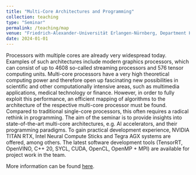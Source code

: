 ```yaml
---
title: "Multi-Core Architectures and Programming"
collection: teaching
type: "Seminar"
permalink: /teaching/map
venue: "Friedrich-Alexander-Universität Erlangen-Nürnberg, Department Hardware-Software-Co-Design"
date: 2024-01-01
---
```


Processors with multiple cores are already very widespread today. Examples of such architectures include modern graphics processors, which can consist of up to 4608 so-called streaming processors and 576 tensor computing units. Multi-core processors have a very high theoretical computing power and therefore open up fascinating new possibilities in scientific and other computationally intensive areas, such as multimedia applications, medical technology or finance. However, in order to fully exploit this performance, an efficient mapping of algorithms to the architecture of the respective multi-core processor must be found. Compared to traditional single-core processors, this often requires a radical rethink in programming.
The aim of the seminar is to provide insights into state-of-the-art multi-core architectures, e.g. AI accelerators, and their programming paradigms. To gain practical development experience, NVIDIA TITAN RTX, Intel Neural Compute Sticks and Tegra AGX systems are offered, among others. The latest software development tools (TensorRT, OpenVINO, C++ 20, SYCL, CUDA, OpenCL, OpenMP + MPI) are available for project work in the team.

More information can be found [here](https://www.cs12.tf.fau.de/lehre/lehrveranstaltungen/seminare/multi-core-architectures-and-programming/).
